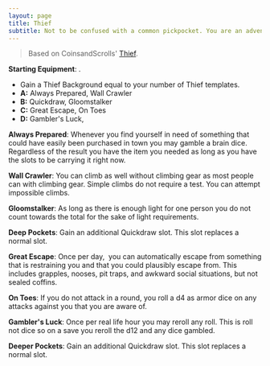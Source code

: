```yaml
---
layout: page
title: Thief
subtitle: Not to be confused with a common pickpocket. You are an adventurer, a delver in purest form. Any self respecting party would beg on hands and knees to the guilds in order to have a Thief in their line up. For a party without a Thief is a party unprepared.
---
```

> Based on CoinsandScrolls' [Thief](https://coinsandscrolls.blogspot.com/2021/04/osr-4-glog-classes-for-loxdon-college.html).

**Starting Equipment**: .

- Gain a Thief Background equal to your number of Thief templates.
- **A:** Always Prepared, Wall Crawler
- **B:** Quickdraw, Gloomstalker
- **C:** Great Escape, On Toes
- **D:** Gambler's Luck, 

**Always Prepared**: Whenever you find yourself in need of something that could have easily been purchased in town you may gamble a brain dice. Regardless of the result you have the item you needed as long as you have the slots to be carrying it right now.

**Wall Crawler**: You can climb as well without climbing gear as most people can with climbing gear. Simple climbs do not require a test. You can attempt impossible climbs.

**Gloomstalker**: As long as there is enough light for one person you do not count towards the total for the sake of light requirements.

**Deep Pockets**: Gain an additional Quickdraw slot. This slot replaces a normal slot.

**Great Escape**: Once per day,  you can automatically escape from something that is restraining you and that you could plausibly escape from. This includes grapples, nooses, pit traps, and awkward social situations, but not sealed coffins.

**On Toes**: If you do not attack in a round, you roll a d4 as armor dice on any attacks against you that you are aware of.

**Gambler's Luck**: Once per real life hour you may reroll any roll. This is roll not dice so on a save you reroll the d12 and any dice gambled.

**Deeper Pockets**: Gain an additional Quickdraw slot. This slot replaces a normal slot.